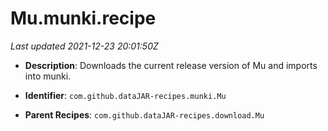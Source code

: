 # Mu.munki.recipe

_Last updated 2021-12-23 20:01:50Z_

- **Description**: Downloads the current release version of Mu and imports into munki.

- **Identifier**: `com.github.dataJAR-recipes.munki.Mu`

- **Parent Recipes**: `com.github.dataJAR-recipes.download.Mu`
